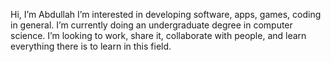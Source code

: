Hi, I’m Abdullah
I’m interested in developing software, apps, games, coding in general.
I’m currently doing an undergraduate degree in computer science.
I’m looking to work, share it, collaborate with people, and learn everything there is to learn in this field.


